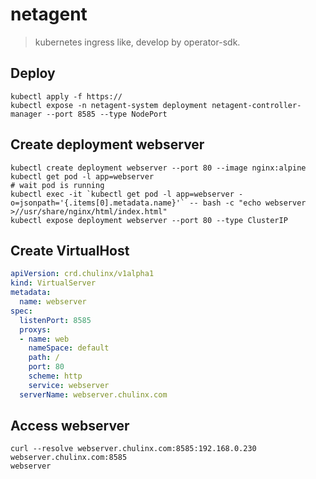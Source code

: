 # netagent
> kubernetes ingress like, develop by operator-sdk.

## Deploy 

```shell
kubectl apply -f https://
kubectl expose -n netagent-system deployment netagent-controller-manager --port 8585 --type NodePort
```

## Create deployment webserver

```shell
kubectl create deployment webserver --port 80 --image nginx:alpine
kubectl get pod -l app=webserver
# wait pod is running
kubectl exec -it `kubectl get pod -l app=webserver -o=jsonpath='{.items[0].metadata.name}'` -- bash -c "echo webserver >//usr/share/nginx/html/index.html"
kubectl expose deployment webserver --port 80 --type ClusterIP
```

## Create VirtualHost

```yaml
apiVersion: crd.chulinx/v1alpha1
kind: VirtualServer
metadata:
  name: webserver
spec:
  listenPort: 8585
  proxys:
  - name: web
    nameSpace: default
    path: /
    port: 80
    scheme: http
    service: webserver
  serverName: webserver.chulinx.com
```

## Access webserver 

```shell
curl --resolve webserver.chulinx.com:8585:192.168.0.230  webserver.chulinx.com:8585
webserver
```